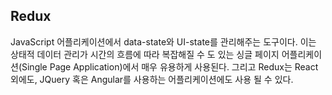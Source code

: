 ## Redux
JavaScript 어플리케이션에서 data-state와 UI-state를 관리해주는 도구이다. 이는 상태적 데이터 관리가 시간의 흐름에 따라 복잡해질 수 도 있는 싱글 페이지 어플리케이션(Single Page Application)에서 매우 유용하게 사용된다. 그리고 Redux는 React 외에도, JQuery 혹은 Angular를 사용하는 어플리케이션에도 사용 될 수 있다.
